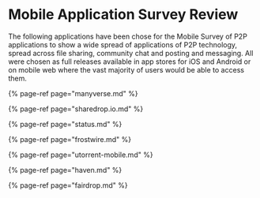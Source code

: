 # Mobile Application Survey Review

The following applications have been chose for the Mobile Survey of P2P applications to show a wide spread of applications of P2P technology, spread across file sharing, community chat and posting and messaging. All were chosen as full releases available in app stores for iOS and Android or on mobile web where the vast majority of users would be able to access them.

{% page-ref page="manyverse.md" %}

{% page-ref page="sharedrop.io.md" %}

{% page-ref page="status.md" %}

{% page-ref page="frostwire.md" %}

{% page-ref page="utorrent-mobile.md" %}

{% page-ref page="haven.md" %}

{% page-ref page="fairdrop.md" %}
